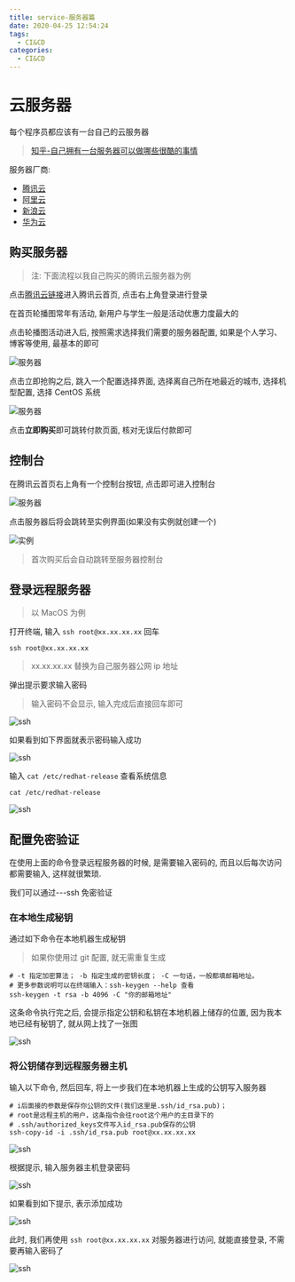 ```yaml
---
title: service-服务器篇
date: 2020-04-25 12:54:24
tags:
  - CI&CD
categories:
  - CI&CD
---
```


# 云服务器

每个程序员都应该有一台自己的云服务器

> [知乎-自己拥有一台服务器可以做哪些很酷的事情](https://www.zhihu.com/question/40854395)

服务器厂商:

- [腾讯云](https://cloud.tencent.com/)
- [阿里云](https://cn.aliyun.com/)
- [新浪云](https://www.sinacloud.com/)
- [华为云](https://www.huaweicloud.com/)

## 购买服务器

> 注: 下面流程以我自己购买的腾讯云服务器为例

点击[腾讯云链接](https://cloud.tencent.com/)进入腾讯云首页, 点击右上角登录进行登录

在首页轮播图常年有活动, 新用户与学生一般是活动优惠力度最大的

点击轮播图活动进入后, 按照需求选择我们需要的服务器配置, 如果是个人学习、博客等使用, 最基本的即可

![服务器](../images/service-ci-cd/01/01-01.png)

点击立即抢购之后, 跳入一个配置选择界面, 选择离自己所在地最近的城市, 选择机型配置, 选择 CentOS 系统

![服务器](../images/service-ci-cd/01/01-02.png)

点击**立即购买**即可跳转付款页面, 核对无误后付款即可

## 控制台

在腾讯云首页右上角有一个控制台按钮, 点击即可进入控制台

![服务器](../images/service-ci-cd/01/01-02.png)

点击服务器后将会跳转至实例界面(如果没有实例就创建一个)

![实例](../images/service-ci-cd/01/01-04.png)

> 首次购买后会自动跳转至服务器控制台

## 登录远程服务器

> 以 MacOS 为例

打开终端, 输入 `ssh root@xx.xx.xx.xx` 回车

```shell
ssh root@xx.xx.xx.xx
```

> xx.xx.xx.xx 替换为自己服务器公网 ip 地址

弹出提示要求输入密码

> 输入密码不会显示, 输入完成后直接回车即可

![ssh](../images/service-ci-cd/01/01-05.png)

如果看到如下界面就表示密码输入成功

![ssh](../images/service-ci-cd/01/01-06.png)

输入 `cat /etc/redhat-release` 查看系统信息

```shell
cat /etc/redhat-release
```

![ssh](../images/service-ci-cd/01/01-07.png)

## 配置免密验证

在使用上面的命令登录远程服务器的时候, 是需要输入密码的, 而且以后每次访问都需要输入, 这样就很繁琐.

我们可以通过---ssh 免密验证

### 在本地生成秘钥

通过如下命令在本地机器生成秘钥

> 如果你使用过 git 配置, 就无需重复生成

```shell
# -t 指定加密算法； -b 指定生成的密钥长度； -C 一句话，一般都填邮箱地址。
# 更多参数说明可以在终端输入：ssh-keygen --help 查看
ssh-keygen -t rsa -b 4096 -C "你的邮箱地址"
```

这条命令执行完之后, 会提示指定公钥和私钥在本地机器上储存的位置, 因为我本地已经有秘钥了, 就从网上找了一张图

![ssh](../images/service-ci-cd/01/01-08.png)

### 将公钥储存到远程服务器主机

输入以下命令, 然后回车, 将上一步我们在本地机器上生成的公钥写入服务器

```shell
# i后面接的参数是保存你公钥的文件(我们这里是.ssh/id_rsa.pub)；
# root是远程主机的用户，这条指令会往root这个用户的主目录下的
# .ssh/authorized_keys文件写入id_rsa.pub保存的公钥
ssh-copy-id -i .ssh/id_rsa.pub root@xx.xx.xx.xx
```

![ssh](../images/service-ci-cd/01/01-09.png)

根据提示, 输入服务器主机登录密码

![ssh](../images/service-ci-cd/01/01-10.png)

如果看到如下提示, 表示添加成功

![ssh](../images/service-ci-cd/01/01-11.png)

此时, 我们再使用 `ssh root@xx.xx.xx.xx` 对服务器进行访问, 就能直接登录, 不需要再输入密码了

![ssh](../images/service-ci-cd/01/01-12.png)
